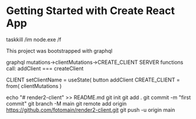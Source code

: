 # Getting Started with Create React App

taskkill /im node.exe /f


This project was bootstrapped with graphql

graphql
 mutations->clientMutations->CREATE_CLIENT
  SERVER
    functions call: addClient === createClient

  CLIENT
    setClientName = useState(
    button
      addClient
        CREATE_CLIENT = from( clientMutations )

echo "# render2-client" >> README.md
git init
git add .
git commit -m "first commit"
git branch -M main
git remote add origin https://github.com/fotomain/render2-client.git
git push -u origin main
